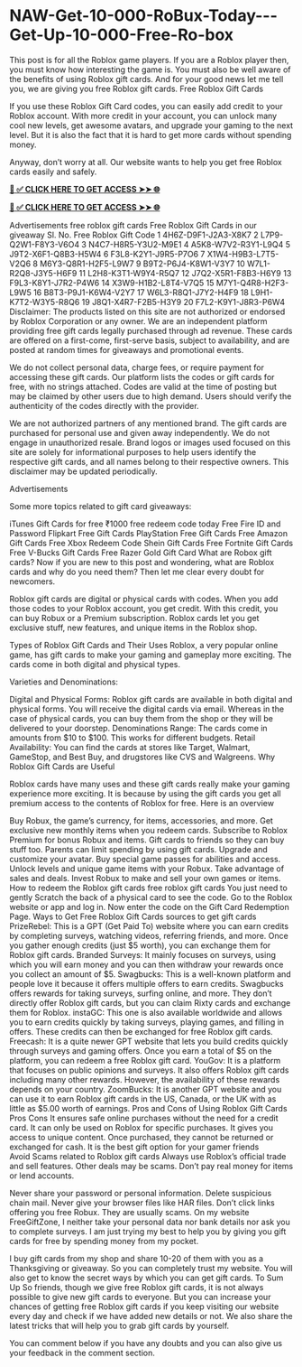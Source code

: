 # NAW-Get-10-000-RoBux-Today---Get-Up-10-000-Free-Ro-box
This post is for all the  Roblox game players. If you are a Roblox player then, you must know how interesting the game is. You must also be well aware of the benefits of using Roblox  gift cards. And for your good news let me tell you, we are giving you free Roblox gift cards. Free Roblox Gift Cards

If you use these Roblox Gift Card codes, you can easily add credit to your Roblox account. With more credit in your account, you can unlock many cool new levels, get awesome avatars, and upgrade your gaming to the next level. But it is also the fact that it is hard to get more cards without spending money.

Anyway, don’t worry at all. Our website wants to help you get free Roblox cards easily and safely.

**[📌 ✅ CLICK HERE TO GET ACCESS ➤➤ 🌐](https://newmegadeals.xyz/all-gift-card/)**

**[📌 ✅ CLICK HERE TO GET ACCESS ➤➤ 🌐](https://newmegadeals.xyz/all-gift-card/)**


Advertisements
free roblox gift cards
Free Roblox Gift Cards in our giveaway
Sl. No.	Free Roblox Gift Code
1	4H6Z-D9F1-J2A3-X8K7
2	L7P9-Q2W1-F8Y3-V6O4
3	N4C7-H8R5-Y3U2-M9E1
4	A5K8-W7V2-R3Y1-L9Q4
5	J9T2-X6F1-Q8B3-H5W4
6	F3L8-K2Y1-J9R5-P7O6
7	X1W4-H9B3-L7T5-V2Q6
8	M6Y3-Q8R1-H2F5-L9W7
9	B9T2-P6J4-K8W1-V3Y7
10	W7L1-R2Q8-J3Y5-H6F9
11	L2H8-K3T1-W9Y4-R5Q7
12	J7Q2-X5R1-F8B3-H6Y9
13	F9L3-K8Y1-J7R2-P4W6
14	X3W9-H1B2-L8T4-V7Q5
15	M7Y1-Q4R8-H2F3-L9W5
16	B8T3-P9J1-K6W4-V2Y7
17	W6L3-R8Q1-J7Y2-H4F9
18	L9H1-K7T2-W3Y5-R8Q6
19	J8Q1-X4R7-F2B5-H3Y9
20	F7L2-K9Y1-J8R3-P6W4
Disclaimer: The products listed on this site are not authorized or endorsed by Roblox Corporation or any owner. We are an independent platform providing free gift cards legally purchased through ad revenue. These cards are offered on a first-come, first-serve basis, subject to availability, and are posted at random times for giveaways and promotional events.

We do not collect personal data, charge fees, or require payment for accessing these gift cards. Our platform lists the codes or gift cards for free, with no strings attached. Codes are valid at the time of posting but may be claimed by other users due to high demand. Users should verify the authenticity of the codes directly with the provider.


We are not authorized partners of any mentioned brand. The gift cards are purchased for personal use and given away independently. We do not engage in unauthorized resale. Brand logos or images used focused on this site are solely for informational purposes to help users identify the respective gift cards, and all names belong to their respective owners. This disclaimer may be updated periodically.

Advertisements

Some more topics related to gift card giveaways:

iTunes Gift Cards for free
₹1000 free redeem code today
Free Fire ID and Password
Flipkart Free Gift Cards
PlayStation Free Gift Cards
Free Amazon Gift Cards
Free Xbox Redeem Code
Shein Gift Cards
Free Fortnite Gift Cards
Free V-Bucks Gift Cards
Free Razer Gold Gift Card
What are Robox gift cards?
Now if you are new to this post and wondering, what are Roblox cards and why do you need them? Then let me clear every doubt for newcomers.

Roblox gift cards are digital or physical cards with codes. When you add those codes to your Roblox account, you get credit. With this credit, you can buy Robux or a Premium subscription. Roblox cards let you get exclusive stuff, new features, and unique items in the Roblox shop.

Types of Roblox Gift Cards and Their Uses
Roblox, a very popular online game, has gift cards to make your gaming and gameplay more exciting. The cards come in both digital and physical types.

Varieties and Denominations:

Digital and Physical Forms: Roblox gift cards are available in both digital and physical forms. You will receive the digital cards via email. Whereas in the case of physical cards, you can buy them from the shop or they will be delivered to your doorstep.
Denominations Range: The cards come in amounts from $10 to $100. This works for different budgets.
Retail Availability: You can find the cards at stores like Target, Walmart, GameStop, and Best Buy, and drugstores like CVS and Walgreens.
Why  Roblox  Gift Cards are Useful

Roblox cards have many uses and these gift cards really make your gaming experience more exciting. It is because by using the gift cards you get all premium access to the contents of Roblox for free. Here is an overview

Buy Robux, the game’s currency, for items, accessories, and more.
Get exclusive new monthly items when you redeem cards.
Subscribe to Roblox Premium for bonus Robux and items.
Gift cards to friends so they can buy stuff too.
Parents can limit spending by using gift cards.
Upgrade and customize your avatar.
Buy special game passes for abilities and access.
Unlock levels and unique game items with your Robux.
Take advantage of sales and deals.
Invest Robux to make and sell your own games or items.
How to redeem the Roblox gift cards
free roblox gift cards
You just need to gently Scratch the back of a physical card to see the code.
Go to the Roblox website or app and log in.
Now enter the code on the Gift Card Redemption Page.
Ways to Get Free Roblox Gift Cards
sources to get gift cards
PrizeRebel: This is a GPT (Get Paid To) website where you can earn credits by completing surveys, watching videos, referring friends, and more. Once you gather enough credits (just $5 worth), you can exchange them for Roblox gift cards​​.
Branded Surveys: It mainly focuses on surveys, using which you will earn money and you can then withdraw your rewards once you collect an amount of $5.
Swagbucks: This is a well-known platform and people love it because it offers multiple offers to earn credits. Swagbucks offers rewards for taking surveys, surfing online, and more. They don’t directly offer Roblox gift cards, but you can claim Rixty cards and exchange them for Roblox​​.
instaGC: This one is also available worldwide and allows you to earn credits quickly by taking surveys, playing games, and filling in offers. These credits can then be exchanged for free Roblox gift cards​​.
Freecash: It is a quite newer GPT website that lets you build credits quickly through surveys and gaming offers. Once you earn a total of $5 on the platform, you can redeem a free Roblox gift card​​.
YouGov: It is a platform that focuses on public opinions and surveys. It also offers Roblox gift cards including many other rewards. However, the availability of these rewards depends on your country​​.
ZoomBucks: It is another GPT website and you can use it to earn Roblox gift cards in the US, Canada, or the UK with as little as $5.00 worth of earnings​​.
Pros and Cons of Using Roblox Gift Cards
Pros	Cons
It ensures safe online purchases without the need for a credit card.	It can only be used on Roblox for specific purchases.
It gives you access to unique content.	Once purchased, they cannot be returned or exchanged for cash.
It is the best gift option for your gamer friends	
Avoid Scams related to Roblox gift cards
Always use Roblox’s official trade and sell features. Other deals may be scams. Don’t pay real money for items or lend accounts.

Never share your password or personal information.
Delete suspicious chain mail.
Never give your browser files like HAR files.
Don’t click links offering you free Robux. They are usually scams.
On my website FreeGiftZone, I neither take your personal data nor bank details nor ask you to complete surveys. I am just trying my best to help you by giving you gift cards for free by spending money from my pocket. 

I buy gift cards from my shop and share 10-20 of them with you as a Thanksgiving or giveaway. So you can completely trust my website. You will also get to know the secret ways by which you can get gift cards.
To Sum Up
So friends, though we give free  Roblox  gift cards, it is not always possible to give new gift cards to everyone. But you can increase your chances of getting free Roblox gift cards if you keep visiting our website every day and check if we have added new details or not. We also share the latest tricks that will help you to grab gift cards by yourself.

You can comment below if you have any doubts and you can also give us your feedback in the comment section.


